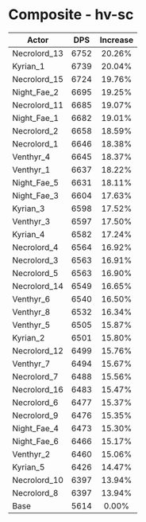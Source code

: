 # Composite - hv-sc
| Actor | DPS | Increase |
|---|:---:|:---:|
|Necrolord_13|6752|20.26%|
|Kyrian_1|6739|20.04%|
|Necrolord_15|6724|19.76%|
|Night_Fae_2|6695|19.25%|
|Necrolord_11|6685|19.07%|
|Night_Fae_1|6682|19.01%|
|Necrolord_2|6658|18.59%|
|Necrolord_1|6646|18.38%|
|Venthyr_4|6645|18.37%|
|Venthyr_1|6637|18.22%|
|Night_Fae_5|6631|18.11%|
|Night_Fae_3|6604|17.63%|
|Kyrian_3|6598|17.52%|
|Venthyr_3|6597|17.50%|
|Kyrian_4|6582|17.24%|
|Necrolord_4|6564|16.92%|
|Necrolord_3|6563|16.91%|
|Necrolord_5|6563|16.90%|
|Necrolord_14|6549|16.65%|
|Venthyr_6|6540|16.50%|
|Venthyr_8|6532|16.34%|
|Venthyr_5|6505|15.87%|
|Kyrian_2|6501|15.80%|
|Necrolord_12|6499|15.76%|
|Venthyr_7|6494|15.67%|
|Necrolord_7|6488|15.56%|
|Necrolord_16|6483|15.47%|
|Necrolord_6|6477|15.37%|
|Necrolord_9|6476|15.35%|
|Night_Fae_4|6473|15.30%|
|Night_Fae_6|6466|15.17%|
|Venthyr_2|6460|15.06%|
|Kyrian_5|6426|14.47%|
|Necrolord_10|6397|13.94%|
|Necrolord_8|6397|13.94%|
|Base|5614|0.00%|
